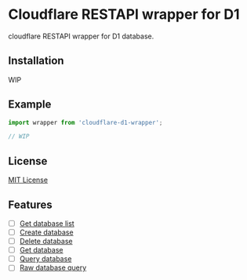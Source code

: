# Cloudflare RESTAPI wrapper for D1
cloudflare RESTAPI wrapper for D1 database.

## Installation
WIP

## Example
```typescript
import wrapper from 'cloudflare-d1-wrapper';

// WIP

```

## License
[MIT License](https://choosealicense.com/licenses/mit/)

## Features
- [ ] [Get database list](https://developers.cloudflare.com/api/operations/cloudflare-d1-list-databases)
- [ ] [Create database](https://developers.cloudflare.com/api/operations/cloudflare-d1-create-database)
- [ ] [Delete database](https://developers.cloudflare.com/api/operations/cloudflare-d1-delete-database)
- [ ] [Get database](https://developers.cloudflare.com/api/operations/cloudflare-d1-get-database)
- [ ] [Query database](https://developers.cloudflare.com/api/operations/cloudflare-d1-query-database)
- [ ] [Raw database query](https://developers.cloudflare.com/api/operations/cloudflare-d1-raw-database-query)
